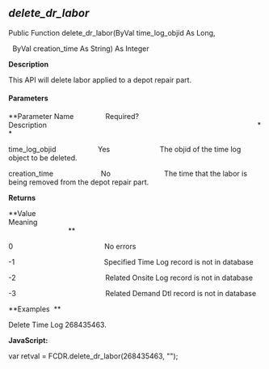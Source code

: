 _delete_dr_labor_
-------------------

Public Function delete_dr_labor(ByVal time_log_objid As Long,

  ByVal creation_time As String) As Integer

**Description**

This API will delete labor applied to a depot repair part.

#### Parameters
**Parameter Name                Required?             Description                                                                                                          **

time_log_objid                     Yes                         The objid of the time log object to be deleted.

creation_time                        No                           The time that the labor is being removed from the depot repair part.

**Returns**

**Value                                     Meaning                                                                                                                                               **

0                                              No errors

-1                                             Specified Time Log record is not in database

-2                                             Related Onsite Log record is not in database

-3                                             Related Demand Dtl record is not in database

**Examples  **

 Delete Time Log 268435463.

**JavaScript:**

var retval = FCDR.delete_dr_labor(268435463, "");